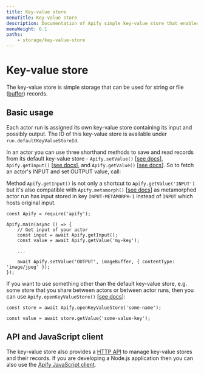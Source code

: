 ```yaml
---
title: Key-value store
menuTitle: Key-value store
description: Documentation of Apify simple key-value store that enables storage of Actor inputs and results.
menuWeight: 6.1
paths:
    - storage/key-value-store
---
```


# [](#key-value-store)Key-value store

The key-value store is simple storage that can be used for string or file ([buffer](https://nodejs.org/api/buffer.html)) records.

## [](#basic-usage)Basic usage

Each actor run is assigned its own key-value store containing its input and possibly output. The ID of this key-value store is available under `run.defaultKeyValueStoreId`.

In an actor you can use three shorthand methods to save and read records from its default key-value store - `Apify.setValue()` [[see docs](https://sdk.apify.com/docs/api/apify#apifysetvaluekey-value-options)], `Apify.getInput()` [[see docs](https://sdk.apify.com/docs/api/apify#apifygetinput)], and `Apify.getValue()` [[see docs](https://sdk.apify.com/docs/api/apify#apifygetvaluekey)]. So to fetch an actor's INPUT and set OUTPUT value, call:

Method `Apify.getInput()` is not only a shortcut to `Apify.getValue('INPUT')` but it's also compatible with `Apify.metamorph()` [[see docs](https://docs.apify.com/actor/source-code#metamorph)] as metamorphed actor run has input stored in key `INPUT-METAMORPH-1` instead of `INPUT` which hosts original input.

    const Apify = require('apify');

    Apify.main(async () => {
        // Get input of your actor
        const input = await Apify.getInput();
        const value = await Apify.getValue('my-key');

        ...

        await Apify.setValue('OUTPUT', imageBuffer, { contentType: 'image/jpeg' });
    });

If you want to use something other than the default key-value store, e.g. some store that you share between actors or between actor runs, then you can use `Apify.openKeyValueStore()` [[see docs](https://sdk.apify.com/docs/api/apify#apifyopenkeyvaluestorestoreidorname-options)]:

    const store = await Apify.openKeyValueStore('some-name');

    const value = await store.getValue('some-value-key');

## [](#api-and-javascript-client)API and JavaScript client

The key-value store also provides a [HTTP API](https://docs.apify.com/api/v2#/reference/key-value-stores) to manage key-value stores and their records. If you are developing a Node.js application then you can also use the [Apify JavaScript client](https://docs.apify.com/api/apify-client-js/latest#ApifyClient-keyValueStores).

